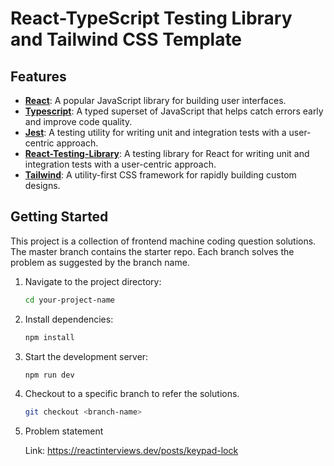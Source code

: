 
# React-TypeScript Testing Library and Tailwind CSS Template


## Features

- **[React](https://react.dev)**: A popular JavaScript library for building user interfaces.
- **[Typescript](https://www.typescriptlang.org/)**: A typed superset of JavaScript that helps catch errors early and improve code quality.
- **[Jest](https://jestjs.io/)**: A testing utility for writing unit and integration tests with a user-centric approach.
- **[React-Testing-Library](https://testing-library.com/)**: A testing library for React for writing unit and integration tests with a user-centric approach.
- **[Tailwind](https://tailwindcss.com/)**: A utility-first CSS framework for rapidly building custom designs.

## Getting Started

This project is a collection of frontend machine coding question solutions. 
The master branch contains the starter repo. 
Each branch solves the problem as suggested by the branch name.

1. Navigate to the project directory:

   ```bash
   cd your-project-name
   ```

2. Install dependencies:

   ```bash
   npm install
   ```

3. Start the development server:

   ```bash
   npm run dev
   ```

4. Checkout to a specific branch to refer the solutions.

   ```bash
   git checkout <branch-name>
   ```

5. Problem statement

   Link: https://reactinterviews.dev/posts/keypad-lock